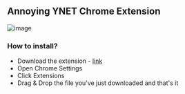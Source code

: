 ## Annoying YNET Chrome Extension

![image](https://cloud.githubusercontent.com/assets/1287098/11148124/740a89a4-8a23-11e5-932d-324342d6312e.png)

### How to install?

- Download the extension - [link](https://github.com/jossef/annoying-ynet/releases/download/1.0.0/annoying-ynet.crx)
- Open Chrome Settings
- Click Extensions
- Drag & Drop the file you've just downloaded and that's it

